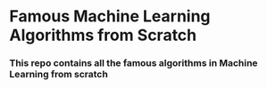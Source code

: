 # Famous Machine Learning Algorithms from Scratch

### This repo contains all the famous algorithms in Machine Learning from scratch
